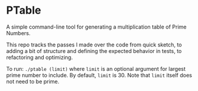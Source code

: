 # PTable

A simple command-line tool for generating a multiplication table of Prime Numbers.

This repo tracks the passes I made over the code from quick sketch, to adding a bit
of structure and defining the expected behavior in tests, to refactoring and optimizing.

To run: `./ptable (limit)` where `limit` is an optional argument for largest prime number to include.
By default, `limit` is 30. Note that `limit` itself does not need to be prime.
